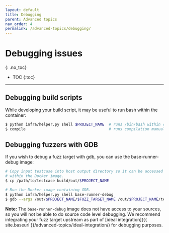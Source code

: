 ```yaml
---
layout: default
title: Debugging
parent: Advanced topics
nav_order: 4
permalink: /advanced-topics/debugging/
---
```


# Debugging issues
{: .no_toc}

- TOC
{:toc}
---

## Debugging build scripts

While developing your build script, it may be useful to run bash within the
container:

```bash
$ python infra/helper.py shell $PROJECT_NAME  # runs /bin/bash within container
$ compile                                     # runs compilation manually
```

## Debugging fuzzers with GDB

If you wish to debug a fuzz target with gdb, you can use the base-runner-debug
image:

```bash
# Copy input testcase into host output directory so it can be accessed
# within the Docker image.
$ cp /path/to/testcase build/out/$PROJECT_NAME

# Run the Docker image containing GDB.
$ python infra/helper.py shell base-runner-debug
$ gdb --args /out/$PROJECT_NAME/$FUZZ_TARGET_NAME /out/$PROJECT_NAME/testcase
```

**Note:** The `base-runner-debug` image does not have access to your sources, so
you will not be able to do source code level debugging. We recommend integrating
your fuzz target upstream as part of
[ideal integration]({{ site.baseurl }}/advanced-topics/ideal-integration/)
for debugging purposes.
